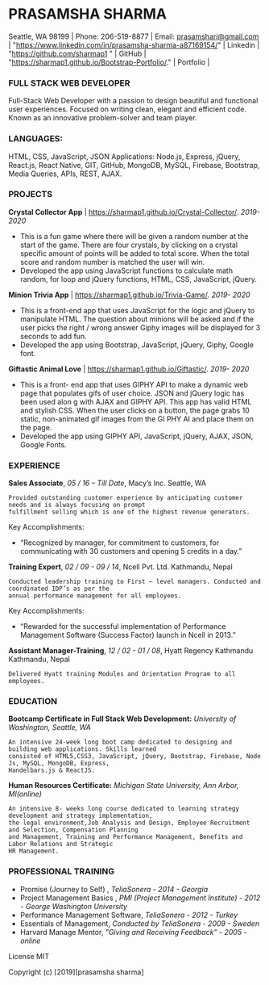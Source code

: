 # PRASAMSHA SHARMA

Seattle, WA 98199 | Phone: 206-519-8877 | Email: prasamshari@gmail.com |
"https://www.linkedin.com/in/prasamsha-sharma-a87169154/" | Linkedin |
"https://github.com/sharmap1 " | GitHub |
"https://sharmap1.github.io/Bootstrap-Portfolio/." | Portfolio |

### FULL STACK WEB DEVELOPER

Full-Stack Web Developer with a passion to design beautiful and functional user experiences.
Focused on writing clean, elegant and efficient code. Known as an innovative problem-solver and team player.

### LANGUAGES:

HTML, CSS, JavaScript, JSON Applications: Node.js, Express, jQuery, React.js, React Native, GIT, GitHub,
MongoDB, MySQL, Firebase, Bootstrap, Media Queries, APIs, REST, AJAX.

### PROJECTS

**Crystal Collector App** | https://sharmap1.github.io/Crystal-Collector/. _2019- 2020_

- This is a fun game where there will be given a random number at the start of the game.
  There are four crystals, by clicking on a crystal specific amount of points will be added to total score.
  When the total score and random number is matched the user will win.
- Developed the app using JavaScript functions to calculate math random, for loop and jQuery functions,
  HTML, CSS, JavaScript, jQuery.

**Minion Trivia App** | https://sharmap1.github.io/Trivia-Game/. _2019- 2020_

- This is a front-end app that uses JavaScript for the logic and jQuery to manipulate HTML.
  The question about minions will be asked and if the user picks the right / wrong answer Giphy images
  will be displayed for 3 seconds to add fun.
- Developed the app using Bootstrap, JavaScript, jQuery, Giphy, Google font.

**Giftastic Animal Love** | https://sharmap1.github.io/Giftastic/. _2019- 2020_

- This is a front- end app that uses GIPHY API to make a dynamic web page that populates gifs of user choice. JSON
  and jQuery logic has been used alon g with AJAX and GIPHY API. This app has valid HTML and stylish CSS. When the
  user clicks on a button, the page grabs 10 static, non-animated gif images from the GI PHY AI and place them
  on the page.
- Developed the app using GIPHY API, JavaScript, jQuery, AJAX, JSON, Google Fonts.

### EXPERIENCE

**Sales Associate**, _05 / 16 – Till Date_, Macy’s Inc. Seattle, WA

```
Provided outstanding customer experience by anticipating customer needs and is always focusing on prompt
fulfillment selling which is one of the highest revenue generators.
```

Key Accomplishments:

- “Recognized by manager, for commitment to customers, for communicating with 30 customers and opening 5 credits in a day.”

**Training Expert**, _02 / 09 - 09 / 14_, Ncell Pvt. Ltd. Kathmandu, Nepal

```
Conducted leadership training to First – level managers. Conducted and coordinated IDP’s as per the
annual performance management for all employees.
```

Key Accomplishments:

- “Rewarded for the successful implementation of Performance Management Software (Success Factor) launch in Ncell in 2013.”

**Assistant Manager-Training**, _12 / 02 - 01 / 08_, Hyatt Regency Kathmandu Kathmandu, Nepal

```
Delivered Hyatt training Modules and Orientation Program to all employees.
```

### EDUCATION

**Bootcamp Certificate in Full Stack Web Development:**
_University of Washington, Seattle, WA_

```
An intensive 24-week long boot camp dedicated to designing and building web applications. Skills learned
consisted of HTML5,CSS3, JavaScript, jQuery, Bootstrap, Firebase, Node Js, MySQL, MongoDB, Express,
Handelbars.js & ReactJS.
```

**Human Resources Certificate:**
_Michigan State University, Ann Arbor, MI(online)_

```
An intensive 8- weeks long course dedicated to learning strategy development and strategy implementation,
the legal environment,Job Analysis and Design, Employee Recruitment and Selection, Compensation Planning
and Management, Training and Performance Management, Benefits and Labor Relations and Strategic
HR Management.
```

### PROFESSIONAL TRAINING

- Promise (Journey to Self) , _TeliaSonera - 2014 - Georgia_
- Project Management Basics , _PMI (Project Management Institute) - 2012 - George Washington University_
- Performance Management Software, _TeliaSonera - 2012 - Turkey_
- Essentials of Management, _Conducted by TeliaSonera - 2009 - Sweden_
- Harvard Manage Mentor, _"Giving and Receiving Feedback" - 2005 - online_

License
MIT

Copyright
(c) [2019][prasamsha sharma]
